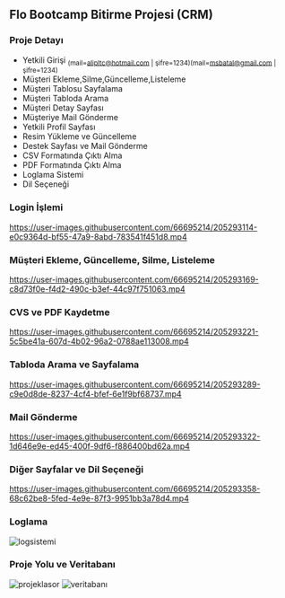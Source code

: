 ## Flo Bootcamp Bitirme Projesi (CRM)
### Proje Detayı
- Yetkili Girişi <sub>(mail=alipltc@hotmail.com | şifre=1234)(mail=msbatal@gmail.com | şifre=1234)</sub>
- Müşteri Ekleme,Silme,Güncelleme,Listeleme
- Müşteri Tablosu Sayfalama
- Müşteri Tabloda Arama
- Müşteri Detay Sayfası
- Müşteriye Mail Gönderme
- Yetkili Profil Sayfası
- Resim Yükleme ve Güncelleme
- Destek Sayfası ve Mail Gönderme
- CSV Formatında Çıktı Alma
- PDF Formatında Çıktı Alma
- Loglama Sistemi
- Dil Seçeneği

### Login İşlemi
https://user-images.githubusercontent.com/66695214/205293114-e0c9364d-bf55-47a9-8abd-783541f451d8.mp4
### Müşteri Ekleme, Güncelleme, Silme, Listeleme
https://user-images.githubusercontent.com/66695214/205293169-c8d73f0e-f4d2-490c-b3ef-44c97f751063.mp4
### CVS ve PDF Kaydetme
https://user-images.githubusercontent.com/66695214/205293221-5c5be41a-607d-4b02-96a2-0788ae113008.mp4
### Tabloda Arama ve Sayfalama
https://user-images.githubusercontent.com/66695214/205293289-c9e0d8de-8237-4cf4-bfef-6e1f9bf68737.mp4
### Mail Gönderme
https://user-images.githubusercontent.com/66695214/205293322-1d646e9e-ed45-400f-9df6-f886400bd62a.mp4
### Diğer Sayfalar ve Dil Seçeneği
https://user-images.githubusercontent.com/66695214/205293358-68c62be8-5fed-4e9e-87f3-9951bb3a78d4.mp4
### Loglama
![logsistemi](https://user-images.githubusercontent.com/66695214/205297952-3db8f883-6be8-4243-b665-0607d3fd2018.PNG)
### Proje Yolu ve Veritabanı
![projeklasor](https://user-images.githubusercontent.com/66695214/205293409-8137e4e0-cb4f-4872-ab3f-df3243600ee5.PNG)
![veritabanı](https://user-images.githubusercontent.com/66695214/205293440-368a8662-592f-4676-9d7d-767c69e379c3.PNG)


